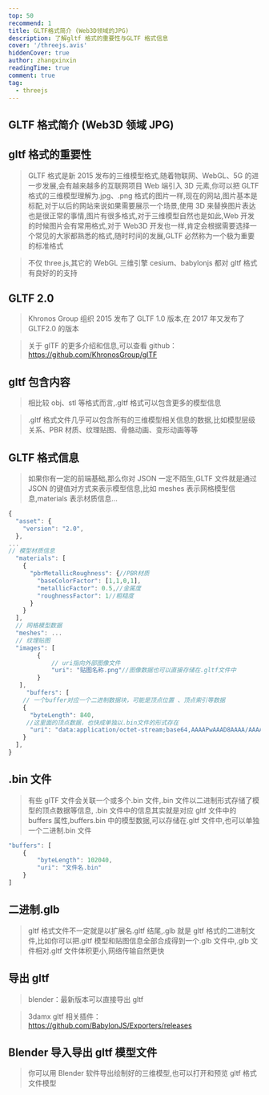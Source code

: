 ```yaml
---
top: 50
recommend: 1
title: GLTF格式简介 (Web3D领域的JPG)
description: 了解gltf 格式的重要性与GLTF 格式信息
cover: '/threejs.avis'
hiddenCover: true
author: zhangxinxin
readingTime: true
comment: true
tag:
  - threejs
---
```


## GLTF 格式简介 (Web3D 领域 JPG)

## gltf 格式的重要性

> GLTF 格式是新 2015 发布的三维模型格式,随着物联网、WebGL、5G 的进一步发展,会有越来越多的互联网项目 Web 端引入 3D 元素,你可以把 GLTF 格式的三维模型理解为.jpg、.png 格式的图片一样,现在的网站,图片基本是标配,对于以后的网站来说如果需要展示一个场景,使用 3D 来替换图片表达也是很正常的事情,图片有很多格式,对于三维模型自然也是如此,Web 开发的时候图片会有常用格式,对于 Web3D 开发也一样,肯定会根据需要选择一个常见的大家都熟悉的格式,随时时间的发展,GLTF 必然称为一个极为重要的标准格式

> 不仅 three.js,其它的 WebGL 三维引擎 cesium、babylonjs 都对 gltf 格式有良好的的支持

## GLTF 2.0

> Khronos Group 组织 2015 发布了 GLTF 1.0 版本,在 2017 年又发布了 GLTF2.0 的版本

> 关于 glTF 的更多介绍和信息,可以查看 github：https://github.com/KhronosGroup/glTF

## gltf 包含内容

> 相比较 obj、stl 等格式而言,.gltf 格式可以包含更多的模型信息

> .gltf 格式文件几乎可以包含所有的三维模型相关信息的数据,比如模型层级关系、PBR 材质、纹理贴图、骨骼动画、变形动画等等

## GLTF 格式信息

> 如果你有一定的前端基础,那么你对 JSON 一定不陌生,GLTF 文件就是通过 JSON 的键值对方式来表示模型信息,比如 meshes 表示网格模型信息,materials 表示材质信息...

```js
{
  "asset": {
    "version": "2.0",
  },
...
// 模型材质信息
  "materials": [
    {
      "pbrMetallicRoughness": {//PBR材质
        "baseColorFactor": [1,1,0,1],
        "metallicFactor": 0.5,//金属度
        "roughnessFactor": 1//粗糙度
      }
    }
  ],
  // 网格模型数据
  "meshes": ...
  // 纹理贴图
  "images": [
        {
            // uri指向外部图像文件
            "uri": "贴图名称.png"//图像数据也可以直接存储在.gltf文件中
        }
   ],
     "buffers": [
    // 一个buffer对应一个二进制数据块，可能是顶点位置 、顶点索引等数据
    {
      "byteLength": 840,
     //这里面的顶点数据，也快成单独以.bin文件的形式存在
      "uri": "data:application/octet-stream;base64,AAAAPwAAAD8AAAA/AAAAPwAAAD8AAAC/.......
    }
  ],
}

```

## .bin 文件

> 有些 glTF 文件会关联一个或多个.bin 文件,.bin 文件以二进制形式存储了模型的顶点数据等信息, .bin 文件中的信息其实就是对应 gltf 文件中的 buffers 属性,buffers.bin 中的模型数据,可以存储在.gltf 文件中,也可以单独一个二进制.bin 文件

```js
"buffers": [
    {
        "byteLength": 102040,
        "uri": "文件名.bin"
    }
]
```

## 二进制.glb

> gltf 格式文件不一定就是以扩展名.gltf 结尾,.glb 就是 gltf 格式的二进制文件,比如你可以把.gltf 模型和贴图信息全部合成得到一个.glb 文件中,.glb 文件相对.gltf 文件体积更小,网络传输自然更快

## 导出 gltf

> blender：最新版本可以直接导出 gltf

> 3damx gltf 相关插件：https://github.com/BabylonJS/Exporters/releases

## Blender 导入导出 gltf 模型文件

> 你可以用 Blender 软件导出绘制好的三维模型,也可以打开和预览 gltf 格式文件模型
